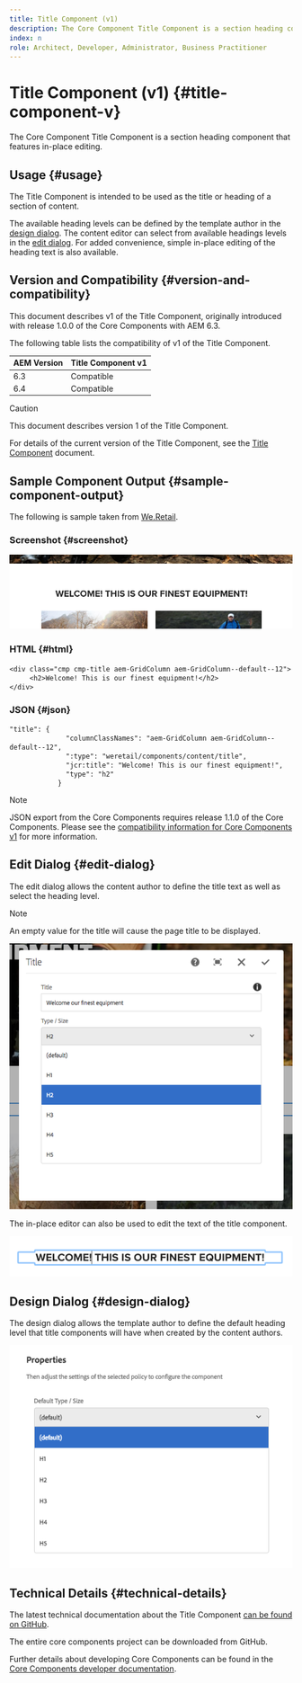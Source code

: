 ```yaml
---
title: Title Component (v1)
description: The Core Component Title Component is a section heading component that features in-place editing.
index: n
role: Architect, Developer, Administrator, Business Practitioner
---
```


# Title Component (v1) {#title-component-v}

The Core Component Title Component is a section heading component that features in-place editing.

## Usage {#usage}

The Title Component is intended to be used as the title or heading of a section of content.

The available heading levels can be defined by the template author in the [design dialog](#design-dialog). The content editor can select from available headings levels in the [edit dialog](#edit-dialog). For added convenience, simple in-place editing of the heading text is also available.

## Version and Compatibility {#version-and-compatibility}

This document describes v1 of the Title Component, originally introduced with release 1.0.0 of the Core Components with AEM 6.3.

The following table lists the compatibility of v1 of the Title Component.

|AEM Version|Title Component v1|
|--- |--- |
|6.3|Compatible|
|6.4|Compatible|

>[!CAUTION]
>
>This document describes version 1 of the Title Component.
>
>For details of the current version of the Title Component, see the [Title Component](/help/components/title.md) document.

## Sample Component Output {#sample-component-output}

The following is sample taken from [We.Retail](https://helpx.adobe.com/experience-manager/6-4/sites/developing/using/we-retail.html).

### Screenshot {#screenshot}

![](/help/assets/chlimage_1-36.png) 

### HTML {#html}

```
<div class="cmp cmp-title aem-GridColumn aem-GridColumn--default--12">
     <h2>Welcome! This is our finest equipment!</h2>
</div>
```

### JSON {#json}

```
"title": {
              "columnClassNames": "aem-GridColumn aem-GridColumn--default--12",
              ":type": "weretail/components/content/title",
              "jcr:title": "Welcome! This is our finest equipment!",
              "type": "h2"
            }
```

>[!NOTE]
>
>JSON export from the Core Components requires release 1.1.0 of the Core Components. Please see the [compatibility information for Core Components v1](/help/versions.md) for more information.

## Edit Dialog {#edit-dialog}

The edit dialog allows the content author to define the title text as well as select the heading level.

>[!NOTE]
>
>An empty value for the title will cause the page title to be displayed.

![](/help/assets/chlimage_1-91.png)

The in-place editor can also be used to edit the text of the title component.

![](/help/assets/chlimage_1-37.png) 

## Design Dialog {#design-dialog}

The design dialog allows the template author to define the default heading level that title components will have when created by the content authors.

![](/help/assets/chlimage_1-92.png) 

## Technical Details {#technical-details}

The latest technical documentation about the Title Component [can be found on GitHub](https://github.com/adobe/aem-core-wcm-components/tree/master/content/src/content/jcr_root/apps/core/wcm/components/title/v1/title).

The entire core components project can be downloaded from GitHub.

Further details about developing Core Components can be found in the [Core Components developer documentation](/help/developing/overview.md).
